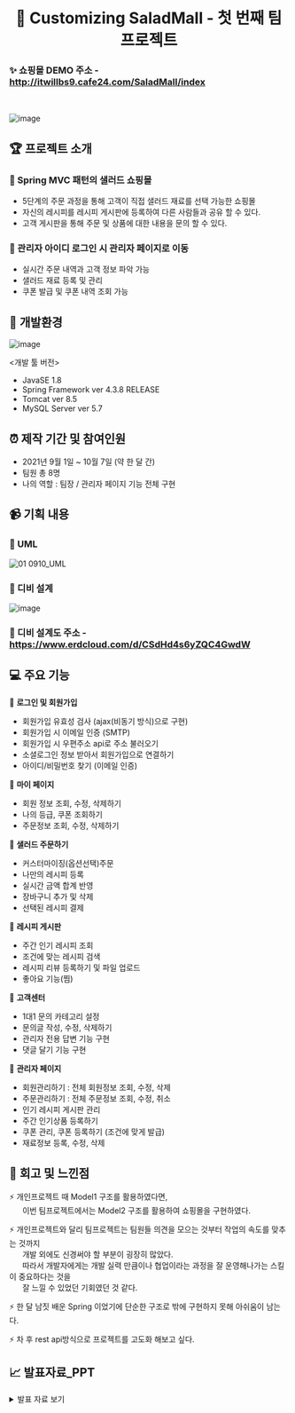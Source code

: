# <center> :tomato: Customizing SaladMall - 첫 번째 팀프로젝트 </center>

### ✨ 쇼핑몰 DEMO 주소 - http://itwillbs9.cafe24.com/SaladMall/index

<br>

![image](https://user-images.githubusercontent.com/92525310/149265167-e87e19a5-ea38-4800-95bb-5703feedd350.png)

## 🏆 프로젝트 소개

### 🚩 Spring MVC 패턴의 샐러드 쇼핑몰
- 5단계의 주문 과정을 통해 고객이 직접 샐러드 재료를 선택 가능한 쇼핑몰
- 자신의 레시피를 레시피 게시판에 등록하여 다른 사람들과 공유 할 수 있다.
- 고객 게시판을 통해 주문 및 상품에 대한 내용을 문의 할 수 있다.

### 🚩 관리자 아이디 로그인 시 관리자 페이지로 이동
- 실시간 주문 내역과 고객 정보 파악 가능
- 샐러드 재료 등록 및 관리
- 쿠폰 발급 및 쿠폰 내역 조회 가능

## 🔨 개발환경

![image](https://user-images.githubusercontent.com/92525310/148393565-f53a059f-8189-4b1d-86df-b6ad0dfd754f.png)

<개발 툴 버전>
- JavaSE 1.8
- Spring Framework ver 4.3.8 RELEASE
- Tomcat ver 8.5
- MySQL Server ver 5.7

## ⏰ 제작 기간 및 참여인원

- 2021년 9월 1일 ~ 10월 7일 (약 한 달 간)
- 팀원 총 8명
- 나의 역할 : 팀장 / 관리자 페이지 기능 전체 구현

## 📹 기획 내용

### 🚩 UML
![01 0910_UML](https://user-images.githubusercontent.com/92525310/149267222-dd2da9fa-2b6c-419e-98c2-a9daccacff22.jpg)

### 💾 디비 설계 

![image](https://user-images.githubusercontent.com/92525310/149462199-4428181a-83e9-49f1-aa2a-f9da719a58c0.png)

### 🚩 디비 설계도 주소 - https://www.erdcloud.com/d/CSdHd4s6yZQC4GwdW
 
## 💻 주요 기능

:rotating_light: <b> 로그인 및 회원가입 </b>
- 회원가입 유효성 검사 (ajax(비동기 방식)으로 구현)
- 회원가입 시 이메일 인증 (SMTP)
- 회원가입 시 우편주소 api로 주소 불러오기
- 소셜로그인 정보 받아서 회원가입으로 연결하기
- 아이디/비밀번호 찾기 (이메일 인증)

:rotating_light: <b> 마이 페이지 </b>
- 회원 정보 조회, 수정, 삭제하기
- 나의 등급, 쿠폰 조회하기
- 주문정보 조회, 수정, 삭제하기

:rotating_light: <b> 샐러드 주문하기 </b>
- 커스터마이징(옵션선택)주문
- 나만의 레시피 등록
- 실시간 금액 합계 반영
- 장바구니 추가 및 삭제
- 선택된 레시피 결제

:rotating_light: <b> 레시피 게시판 </b>
- 주간 인기 레시피 조회
- 조건에 맞는 레시피 검색
- 레시피 리뷰 등록하기 및 파일 업로드
- 좋아요 기능(찜)

:rotating_light: <b> 고객센터 </b>
- 1대1 문의 카테고리 설정
- 문의글 작성, 수정, 삭제하기
- 관리자 전용 답변 기능 구현
- 댓글 달기 기능 구현

:rotating_light: <b> 관리자 페이지 </b>
- 회원관리하기 : 전체 회원정보 조회, 수정, 삭제
- 주문관리하기 : 전체 주문정보 조회, 수정, 취소
- 인기 레시피 게시판 관리
- 주간 인기상품 등록하기
- 쿠폰 관리, 쿠폰 등록하기 (조건에 맞게 발급)
- 재료정보 등록, 수정, 삭제 

## :thought_balloon: 회고 및 느낀점

:zap: 개인프로젝트 때 Model1 구조를 활용하였다면, <br>
&nbsp;&nbsp;&nbsp;&nbsp;&nbsp; 이번 팀프로젝트에서는 Model2 구조를 활용하여 쇼핑몰을 구현하였다. <br>

:zap: 개인프로젝트와 달리 팀프로젝트는 팀원들 의견을 모으는 것부터 작업의 속도를 맞추는 것까지 <br> 
&nbsp;&nbsp;&nbsp;&nbsp;&nbsp; 개발 외에도 신경써야 할 부분이 굉장히 많았다.          
&nbsp;&nbsp;&nbsp;&nbsp;&nbsp; 따라서 개발자에게는 개발 실력 만큼이나 협업이라는 과정을 잘 운영해나가는 스킬이 중요하다는 것을 <br>
&nbsp;&nbsp;&nbsp;&nbsp;&nbsp; 잘 느낄 수 있었던 기회였던 것 같다.
      
:zap: 한 달 남짓 배운 Spring 이었기에 단순한 구조로 밖에 구현하지 못해 아쉬움이 남는다. 

:zap: 차 후 rest api방식으로 프로젝트를 고도화 해보고 싶다.

## 📈 발표자료_PPT

<details>
<summary>발표 자료 보기</summary>
<div markdown="1">
1. <img src="https://user-images.githubusercontent.com/92525310/148395220-0d0876e5-a3ee-46af-894e-57432880069a.png">
2. <img src="https://user-images.githubusercontent.com/92525310/148395267-a1520e6e-65ca-407e-9264-83e1a0896751.png">
3. <img src="https://user-images.githubusercontent.com/92525310/148395318-ef1e4993-a630-46d3-85ef-28bd229ef341.png">
4. <img src="https://user-images.githubusercontent.com/92525310/148395367-a8055ae9-43c9-465a-ba52-3c37b74edb5b.png">
5. <img src="https://user-images.githubusercontent.com/92525310/148395400-9705ba11-5a6b-4565-b1eb-c395b27af26f.png">
6. <img src="https://user-images.githubusercontent.com/92525310/148395455-b446778e-7ba0-4d8f-bdd1-ed7410d58669.png">
7. <img src="https://user-images.githubusercontent.com/92525310/148395501-a5fa18fa-62e1-4f4d-9874-29d5e973e8fa.png">
8. <img src="https://user-images.githubusercontent.com/92525310/148395541-2acec542-6aff-46b5-8eb4-af3e0ec40555.png">
   <img src="https://user-images.githubusercontent.com/92525310/148395567-ca44eb0c-cf67-4fec-8f4a-7c4b1d6daefc.png">
</div>
</details>







